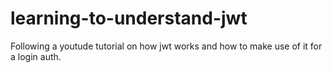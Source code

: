 # learning-to-understand-jwt
Following a youtude tutorial on how jwt works and how to make use of it for a login auth.
